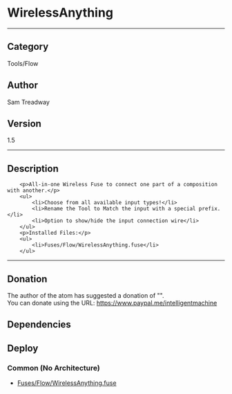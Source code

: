 # WirelessAnything
___

## Category
Tools/Flow

## Author
Sam Treadway

## Version
1.5

___

## Description
	    <p>All-in-one Wireless Fuse to connect one part of a composition with another.</p>
		<ul>
			<li>Choose from all available input types!</li>
			<li>Rename the Tool to Match the input with a special prefix.</li>
			<li>Option to show/hide the input connection wire</li>
		</ul>
		<p>Installed Files:</p>
		<ul>
			<li>Fuses/Flow/WirelessAnything.fuse</li>
		</ul>

___

## Donation
The author of the atom has suggested a donation of "".  
You can donate using the URL: <a href="https://www.paypal.me/intelligentmachine" class="button">https://www.paypal.me/intelligentmachine</a>
## Dependencies

## Deploy

### Common (No Architecture)

<ul>
<li><a href="https://gitlab.com/WeSuckLess/Reactor/-/blob/master/Atoms/com.SamTreadway.WirelessAnything/Fuses/Flow/WirelessAnything.fuse?ref_type=heads">Fuses/Flow/WirelessAnything.fuse</a></li>
</ul>
